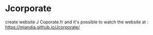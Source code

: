 # Jcorporate
create website J Coporate.fr and it's possible to watch the website at : https://mjandia.github.io/Jcorporate/
